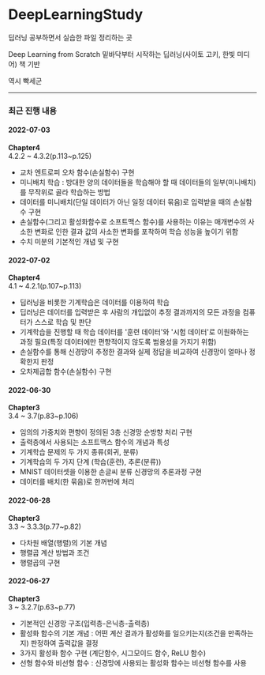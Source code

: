 # DeepLearningStudy

딥러닝 공부하면서 실습한 파일 정리하는 곳

Deep Learning from Scratch 밑바닥부터 시작하는 딥러닝(사이토 고키, 한빛 미디어) 책 기반

역시 빡세군

******

### 최근 진행 내용

#### 2022-07-03
**Chapter4**\
4.2.2 ~ 4.3.2(p.113~p.125)
- 교차 엔트로피 오차 함수(손실함수) 구현
- 미니배치 학습 : 방대한 양의 데이터들을 학습해야 할 때 데이터들의 일부(미니배치)를 무작위로 골라 학습하는 방법
- 데이터를 미니배치(단일 데이터가 아닌 일정 데이터 묶음)로 입력받을 때의 손실함수 구현
- 손실함수(그리고 활성화함수로 소프트맥스 함수)를 사용하는 이유는 매개변수의 사소한 변화로 인한 결과 값의 사소한 변화를 포착하여 학습 성능을 높이기 위함
- 수치 미분의 기본적인 개념 및 구현

#### 2022-07-02
**Chapter4**\
4.1 ~ 4.2.1(p.107~p.113)
- 딥러닝을 비롯한 기계학습은 데이터를 이용하여 학습
- 딥러닝은 데이터를 입력받은 후 사람의 개입없이 추정 결과까지의 모든 과정을 컴퓨터가 스스로 학습 및 판단
- 기계학습을 진행할 때 학습 데이터를 '훈련 데이터'와 '시험 데이터'로 이원화하는 과정 필요(특정 데이터에만 편향적이지 않도록 범용성을 가지기 위함)
- 손실함수를 통해 신경망이 추정한 결과와 실제 정답을 비교하여 신경망이 얼마나 정확한지 판정
- 오차제곱합 함수(손실함수) 구현

#### 2022-06-30
**Chapter3**\
3.4 ~ 3.7(p.83~p.106)
- 임의의 가중치와 편향이 정의된 3층 신경망 순방향 처리 구현
- 출력층에서 사용되는 소프트맥스 함수의 개념과 특성
- 기계학습 문제의 두 가지 종류(회귀, 분류)
- 기계학습의 두 가지 단계 (학습(훈련), 추론(분류))
- MNIST 데이터셋을 이용한 손글씨 분류 신경망의 추론과정 구현
- 데이터를 배치(한 묶음)로 한꺼번에 처리

#### 2022-06-28
**Chapter3**\
3.3 ~ 3.3.3(p.77~p.82)
- 다차원 배열(행렬)의 기본 개념
- 행렬곱 계산 방법과 조건
- 행렬곱의 구현

#### 2022-06-27
**Chapter3**\
3 ~ 3.2.7(p.63~p.77)
- 기본적인 신경망 구조(입력층-은닉층-출력층)
- 활성화 함수의 기본 개념 : 어떤 계산 결과가 활성화를 일으키는지(조건을 만족하는지) 판정하여 출력값을 결정
- 3가지 활성화 함수 구현 (계단함수, 시그모이드 함수, ReLU 함수)
- 선형 함수와 비선형 함수 : 신경망에 사용되는 활성화 함수는 비선형 함수를 사용


